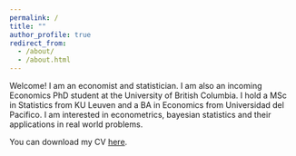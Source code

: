 ```yaml
---
permalink: /
title: ""
author_profile: true
redirect_from: 
  - /about/
  - /about.html
---
```


Welcome! I am an economist and statistician. I am also an incoming Economics PhD student at the University of British Columbia. I hold a MSc in Statistics from KU Leuven and a BA in Economics from Universidad del Pacifico. I am interested in econometrics, bayesian statistics and their applications in real world problems.

You can download my CV [here](/files/Esposito_Bruno_CV.pdf).

